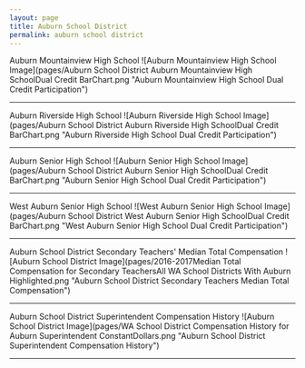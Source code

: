 ```yaml
---
layout: page
title: Auburn School District
permalink: auburn school district
---
```



Auburn Mountainview High School
![Auburn Mountainview High School Image](pages/Auburn School District Auburn Mountainview High SchoolDual Credit BarChart.png "Auburn Mountainview High School Dual Credit Participation")

___

Auburn Riverside High School
![Auburn Riverside High School Image](pages/Auburn School District Auburn Riverside High SchoolDual Credit BarChart.png "Auburn Riverside High School Dual Credit Participation")

___

Auburn Senior High School
![Auburn Senior High School Image](pages/Auburn School District Auburn Senior High SchoolDual Credit BarChart.png "Auburn Senior High School Dual Credit Participation")

___

West Auburn Senior High School
![West Auburn Senior High School Image](pages/Auburn School District West Auburn Senior High SchoolDual Credit BarChart.png "West Auburn Senior High School Dual Credit Participation")

___

Auburn School District Secondary Teachers' Median Total Compensation
![Auburn School District Image](pages/2016-2017Median Total Compensation for Secondary TeachersAll WA School Districts With Auburn Highlighted.png "Auburn School District Secondary Teachers Median Total Compensation")

___

Auburn School District Superintendent Compensation History
![Auburn School District Image](pages/WA School District Compensation History for Auburn Superintendent ConstantDollars.png "Auburn School District Superintendent Compensation History")

___

